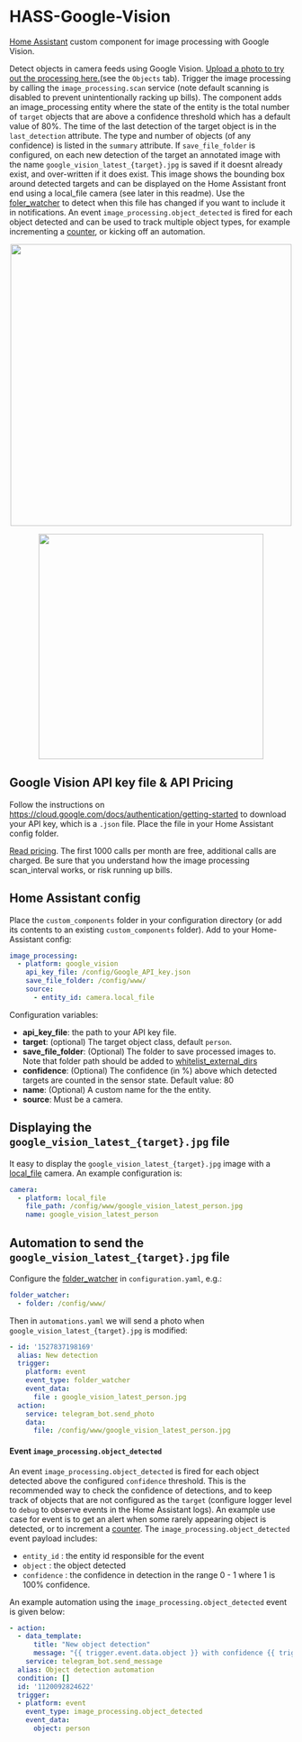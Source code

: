 # HASS-Google-Vision
[Home Assistant](https://www.home-assistant.io/) custom component for image processing with Google Vision. 

Detect objects in camera feeds using Google Vision. [Upload a photo to try out the processing here.](https://cloud.google.com/vision/)(see the `Objects` tab). Trigger the image processing by calling the `image_processing.scan` service (note default scanning is disabled to prevent unintentionally racking up bills). The component adds an image_processing entity where the state of the entity is the total number of `target` objects that are above a confidence threshold which has a default value of 80%. The time of the last detection of the target object is in the `last_detection` attribute. The type and number of objects (of any confidence) is listed in the `summary` attribute. If `save_file_folder` is configured, on each new detection of the target an annotated image with the name `google_vision_latest_{target}.jpg` is saved if it doesnt already exist, and over-written if it does exist. This image shows the bounding box around detected targets and can be displayed on the Home Assistant front end using a local_file camera (see later in this readme). Use the [foler_watcher](https://www.home-assistant.io/integrations/folder_watcher/) to detect when this file has changed if you want to include it in notifications. An event `image_processing.object_detected` is fired for each object detected and can be used to track multiple object types, for example incrementing a [counter](https://www.home-assistant.io/integrations/counter/), or kicking off an automation.

<p align="center">
<img src="https://github.com/robmarkcole/HASS-Google-Vision/blob/master/development/usage.png" width="500">
</p>

<p align="center">
<img src="https://github.com/robmarkcole/HASS-Google-Vision/blob/master/development/detail.png" width="400">
</p>

## Google Vision API key file & API Pricing
Follow the instructions on https://cloud.google.com/docs/authentication/getting-started to download your API key, which is a `.json` file. Place the file in your Home Assistant config folder.

[Read pricing](https://cloud.google.com/vision/pricing). The first 1000 calls per month are free, additional calls are charged. Be sure that you understand how the image processing scan_interval works, or risk running up bills.

## Home Assistant config
Place the `custom_components` folder in your configuration directory (or add its contents to an existing `custom_components` folder). Add to your Home-Assistant config:

```yaml
image_processing:
  - platform: google_vision
    api_key_file: /config/Google_API_key.json
    save_file_folder: /config/www/
    source:
      - entity_id: camera.local_file
```

Configuration variables:
- **api_key_file**: the path to your API key file.
- **target**: (optional) The target object class, default `person`.
- **save_file_folder**: (Optional) The folder to save processed images to. Note that folder path should be added to [whitelist_external_dirs](https://www.home-assistant.io/docs/configuration/basic/)
- **confidence**: (Optional) The confidence (in %) above which detected targets are counted in the sensor state. Default value: 80
- **name**: (Optional) A custom name for the the entity.
- **source**: Must be a camera.

## Displaying the `google_vision_latest_{target}.jpg` file
It easy to display the `google_vision_latest_{target}.jpg` image with a [local_file](https://www.home-assistant.io/integrations/local_file) camera. An example configuration is:

```yaml
camera:
  - platform: local_file
    file_path: /config/www/google_vision_latest_person.jpg
    name: google_vision_latest_person
```

## Automation to send the `google_vision_latest_{target}.jpg` file
Configure the [folder_watcher](https://www.home-assistant.io/integrations/folder_watcher/) in `configuration.yaml`, e.g.:

```yaml
folder_watcher:
  - folder: /config/www/
```
Then in `automations.yaml` we will send a photo when `google_vision_latest_{target}.jpg` is modified:

```yaml
- id: '1527837198169'
  alias: New detection
  trigger:
    platform: event
    event_type: folder_watcher
    event_data:
      file : google_vision_latest_person.jpg
  action:
    service: telegram_bot.send_photo
    data:
      file: /config/www/google_vision_latest_person.jpg
```

#### Event `image_processing.object_detected`
An event `image_processing.object_detected` is fired for each object detected above the configured `confidence` threshold. This is the recommended way to check the confidence of detections, and to keep track of objects that are not configured as the `target` (configure logger level to `debug` to observe events in the Home Assistant logs). An example use case for event is to get an alert when some rarely appearing object is detected, or to increment a [counter](https://www.home-assistant.io/components/counter/). The `image_processing.object_detected` event payload includes:

- `entity_id` : the entity id responsible for the event
- `object` : the object detected
- `confidence` : the confidence in detection in the range 0 - 1 where 1 is 100% confidence.

An example automation using the `image_processing.object_detected` event is given below:

```yaml
- action:
  - data_template:
      title: "New object detection"
      message: "{{ trigger.event.data.object }} with confidence {{ trigger.event.data.confidence }}"
    service: telegram_bot.send_message
  alias: Object detection automation
  condition: []
  id: '1120092824622'
  trigger:
  - platform: event
    event_type: image_processing.object_detected
    event_data:
      object: person
```
